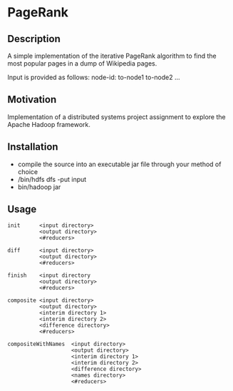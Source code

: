 # PageRank

## Description
A simple implementation of the iterative PageRank algorithm to find the most popular pages in a dump of
Wikipedia pages.

Input is provided as follows:
node-id: to-node1 to-node2 ...



## Motivation
Implementation of a distributed systems project assignment to explore the Apache Hadoop framework.

## Installation
* compile the source into an executable jar file through your method of choice
* /bin/hdfs dfs -put <location of input direcotry> input
* bin/hadoop jar <location of compile jar> <command operation>

## Usage
```
init      <input directory>
          <output directory>
          <#reducers>
          
diff      <input directory>
          <output directory>
          <#reducers>
          
finish    <input directory
          <output directory>
          <#reducers>
          
composite <input directory>
          <output directory>
          <interim directory 1>
          <interim directory 2> 
          <difference directory>
          <#reducers>
          
compositeWithNames  <input directory>
                    <output directory>
                    <interim directory 1>
                    <interim directory 2>
                    <difference directory>
                    <names directory>
                    <#reducers>
```
